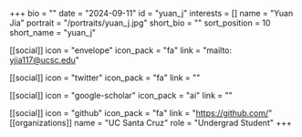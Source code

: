 +++
bio = "" 
date = "2024-09-11" 
id = "yuan_j" 
interests = [] 
name = "Yuan Jia" 
portrait = "/portraits/yuan_j.jpg" 
short_bio = "" 
sort_position = 10
 short_name = "yuan_j" 

[[social]] 
    icon = "envelope" 
    icon_pack = "fa" 
    link = "mailto: yjia117@ucsc.edu"

 [[social]] 
    icon = "twitter" 
    icon_pack = "fa" 
    link = "" 

[[social]] 
    icon = "google-scholar" 
    icon_pack = "ai" 
    link = "" 

[[social]] 
    icon = "github" 
    icon_pack = "fa" 
    link = "https://github.com/" 
[[organizations]] 
     name = "UC Santa Cruz" 
      role = "Undergrad Student" 
+++